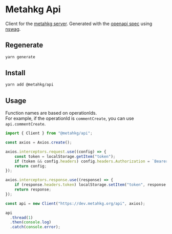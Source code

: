 # Metahkg Api

Client for the [metahkg server](https://gitlab.com/metahkg/metahkg-server).
Generated with the [openapi spec](https://gitlab.com/metahkg/metahkg-server/-/blob/master/openapi.yaml) using [nswag](https://github.com/RicoSuter/NSwag).

## Regenerate

```bash
yarn generate
```

## Install

```bash
yarn add @metahkg/api
```

## Usage

Function names are based on operationIds. \
For example, if the operationId is `commentCreate`, you can use `api.commentCreate`.

```typescript
import { Client } from "@metahkg/api";

const axios = Axios.create();

axios.interceptors.request.use((config) => {
    const token = localStorage.getItem("token");
    if (token && config.headers) config.headers.Authorization = `Bearer ${token}`;
    return config;
});

axios.interceptors.response.use((response) => {
    if (response.headers.token) localStorage.setItem("token", response.headers.token);
    return response;
});

const api = new Client("https://dev.metahkg.org/api", axios);

api
  .thread(1)
  .then(console.log)
  .catch(console.error);
```
